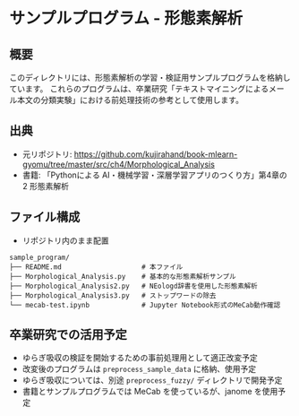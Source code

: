 # サンプルプログラム - 形態素解析

## 概要

このディレクトリには、形態素解析の学習・検証用サンプルプログラムを格納しています。
これらのプログラムは、卒業研究「テキストマイニングによるメール本文の分類実験」における前処理技術の参考として使用します。

## 出典

- 元リポジトリ: https://github.com/kujirahand/book-mlearn-gyomu/tree/master/src/ch4/Morphological_Analysis
- 書籍: 「Pythonによる AI・機械学習・深層学習アプリのつくり方」第4章の2 形態素解析

## ファイル構成
* リポジトリ内のまま配置

```
sample_program/
├── README.md                    # 本ファイル
├── Morphological_Analysis.py    # 基本的な形態素解析サンプル
├── Morphological_Analysis2.py   # NEologd辞書を使用した形態素解析
├── Morphological_Analysis3.py   # ストップワードの除去
└── mecab-test.ipynb             # Jupyter Notebook形式のMeCab動作確認
```


## 卒業研究での活用予定

- ゆらぎ吸収の検証を開始するための事前処理用として適正改変予定
- 改変後のプログラムは `preprocess_sample_data` に格納、使用予定
- ゆらぎ吸収については、別途 `preprocess_fuzzy/` ディレクトリで開発予定  
- 書籍とサンプルプログラムでは MeCab を使っているが、janome を使用予定


